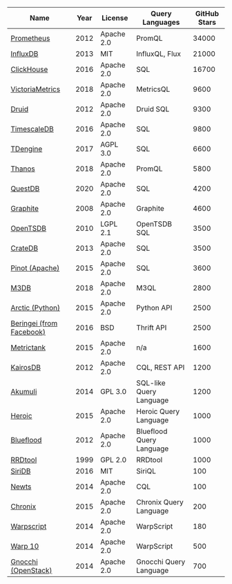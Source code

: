 | Name | Year | License | Query Languages | GitHub Stars |
| ---|---|---|---|--- |
| [Prometheus](https://github.com/prometheus/prometheus) | 2012 | Apache 2.0 | PromQL | 34000 |
| [InfluxDB](https://github.com/influxdata/influxdb) | 2013 | MIT | InfluxQL, Flux | 21000 |
| [ClickHouse](https://github.com/ClickHouse/ClickHouse) | 2016 | Apache 2.0 | SQL | 16700 |
| [VictoriaMetrics](https://github.com/VictoriaMetrics/VictoriaMetrics) | 2018 | Apache 2.0 | MetricsQL | 9600 |
| [Druid](https://github.com/apache/druid) | 2012 | Apache 2.0 | Druid SQL | 9300 |
| [TimescaleDB](https://github.com/timescale/timescaledb) | 2016 | Apache 2.0 | SQL | 9800 |
| [TDengine](https://github.com/taosdata/TDengine) | 2017 | AGPL 3.0 | SQL | 6600 |
| [Thanos](https://github.com/thanos-io/thanos) | 2018 | Apache 2.0 | PromQL | 5800 |
| [QuestDB](https://github.com/questdb/questdb) | 2020 | Apache 2.0 | SQL | 4200 |
| [Graphite](https://github.com/graphite-project/graphite-web) | 2008 | Apache 2.0 | Graphite | 4600 |
| [OpenTSDB](https://github.com/OpenTSDB/opentsdb) | 2010 | LGPL 2.1 | OpenTSDB SQL | 3500 |
| [CrateDB](https://github.com/crate/crate) | 2013 | Apache 2.0 | SQL | 3500 |
| [Pinot (Apache)](https://github.com/apache/incubator-pinot) | 2015 | Apache 2.0 | SQL | 3600 |
| [M3DB](https://github.com/m3db/m3) | 2018 | Apache 2.0 | M3QL | 2800 |
| [Arctic (Python)](https://github.com/man-group/arctic) | 2015 | Apache 2.0 | Python API | 2500 |
| [Beringei (from Facebook)](https://github.com/facebookarchive/beringei) | 2016 | BSD | Thrift API | 2500 |
| [Metrictank](https://github.com/grafana/metrictank) | 2015 | Apache 2.0 | n/a | 1600 |
| [KairosDB](https://github.com/kairosdb/kairosdb) | 2012 | Apache 2.0 | CQL, REST API | 1200 |
| [Akumuli](https://github.com/akumuli/Akumuli) | 2014 | GPL 3.0 | SQL-like Query Language | 1200 |
| [Heroic](https://github.com/spotify/heroic) | 2015 | Apache 2.0 | Heroic Query Language | 1000 |
| [Blueflood](https://github.com/rackerlabs/blueflood) | 2012 | Apache 2.0 | Blueflood Query Language | 1000 |
| [RRDtool](https://github.com/oetiker/rrdtool-1.x) | 1999 | GPL 2.0 | RRDtool | 1000 |
| [SiriDB](https://github.com/SiriDB/siridb-server) | 2016 | MIT | SiriQL | 100 |
| [Newts](https://github.com/OpenNMS/newts) | 2014 | Apache 2.0 | CQL | 100 |
| [Chronix](https://github.com/ChronixDB/chronix.server) | 2015 | Apache 2.0 | Chronix Query Language | 200 |
| [Warpscript](https://github.com/senx/warp10-platform) | 2014 | Apache 2.0 | WarpScript | 180 |
| [Warp 10](https://github.com/senx/warp10-platform) | 2014 | Apache 2.0 | WarpScript | 500 |
| [Gnocchi (OpenStack)](https://github.com/gnocchixyz/gnocchi) | 2014 | Apache 2.0 | Gnocchi Query Language | 700 |

